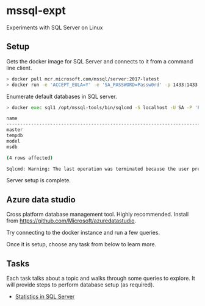 # mssql-expt
Experiments with SQL Server on Linux

## Setup

Gets the docker image for SQL Server and connects to it from a command line
client.

```sh
> docker pull mcr.microsoft.com/mssql/server:2017-latest
> docker run -e 'ACCEPT_EULA=Y' -e 'SA_PASSWORD=Passw0rd' -p 1433:1433 --name sql1 -d mcr.microsoft.com/mssql/server:2017-latest
```

Enumerate default databases in SQL server.
```sh
> docker exec sql1 /opt/mssql-tools/bin/sqlcmd -S localhost -U SA -P 'Passw0rd' -q 'select name from sys.databases'

name
--------------------------------------------------------------------------------------------------------------------------------
master
tempdb
model
msdb

(4 rows affected)

Sqlcmd: Warning: The last operation was terminated because the user pressed CTRL+C.
```

Server setup is complete.

## Azure data studio

Cross platform database management tool. Highly recommended.
Install from <https://github.com/Microsoft/azuredatastudio>.

Try connecting to the docker instance and run a few queries.

Once it is setup, choose any task from below to learn more.

## Tasks

Each task talks about a topic and walks through some queries to explore. It will provide steps to perform database setup (as required).

- [Statistics in SQL Server](tasks/statistics.md)